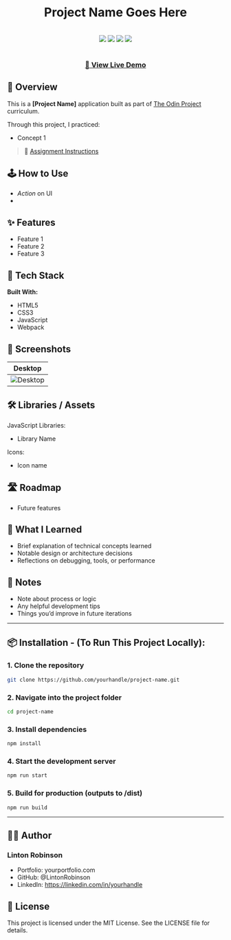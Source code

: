 <div align="center">
  <br>
  <h1>Project Name Goes Here</h1>
  <br>
  <div>
    <img src="https://img.shields.io/static/v1?label=&message=HTML&color=E34F26&style=for-the-badge&logo=HTML5&logoColor=white">
    <img src="https://img.shields.io/static/v1?label=&message=CSS&color=1572B6&style=for-the-badge&logo=CSS3&logoColor=white">
    <img src="https://img.shields.io/static/v1?label=&message=JavaScript&color=F7DF1E&style=for-the-badge&logo=javascript&logoColor=black">
    <img src="https://img.shields.io/static/v1?label=&message=Webpack&color=8DD6F9&style=for-the-badge&logo=webpack&logoColor=black">
  </div>
  <br>
  <h3><b><a href="#live-demo">🔗 View Live Demo</a></b></h3>
</div>



## 📖 Overview

This is a **[Project Name]** application built as part of [The Odin Project](https://www.theodinproject.com) curriculum.

Through this project, I practiced:
- Concept 1

> 📘 [Assignment Instructions](#link-to-assignment)



## 🕹️ How to Use 

- <em> Action </em> on UI  
- 



## ✨ Features

- Feature 1  
- Feature 2  
- Feature 3  



## 🔧 Tech Stack

**Built With:**

- HTML5  
- CSS3  
- JavaScript  
- Webpack  



## 📸 Screenshots

| Desktop | 
|--------|
| ![Desktop](./readme-assets/Desktop.png) | 



## 🛠️ Libraries / Assets

JavaScript Libraries:
- Library Name

Icons:
- Icon name



## 🛣️ Roadmap
- Future features 


<!-- ⚠️ Set up environment variables or API keys if required. -->



## 🧠 What I Learned
- Brief explanation of technical concepts learned
- Notable design or architecture decisions
- Reflections on debugging, tools, or performance



## 🧪 Notes
- Note about process or logic
- Any helpful development tips
- Things you’d improve in future iterations



---
## 📦 Installation - (To Run This Project Locally):

### 1. Clone the repository
```bash
git clone https://github.com/yourhandle/project-name.git
```
### 2. Navigate into the project folder
```bash
cd project-name
```
### 3. Install dependencies
```bash
npm install
```
### 4. Start the development server
```bash
npm run start
```
### 5. Build for production (outputs to /dist)
```bash
npm run build
```
---


## 🙋‍♂ Author

### Linton Robinson
- Portfolio: yourportfolio.com
- GitHub: @LintonRobinson
- LinkedIn: https://linkedin.com/in/yourhandle

## 📄 License

This project is licensed under the MIT License. See the LICENSE file for details.
